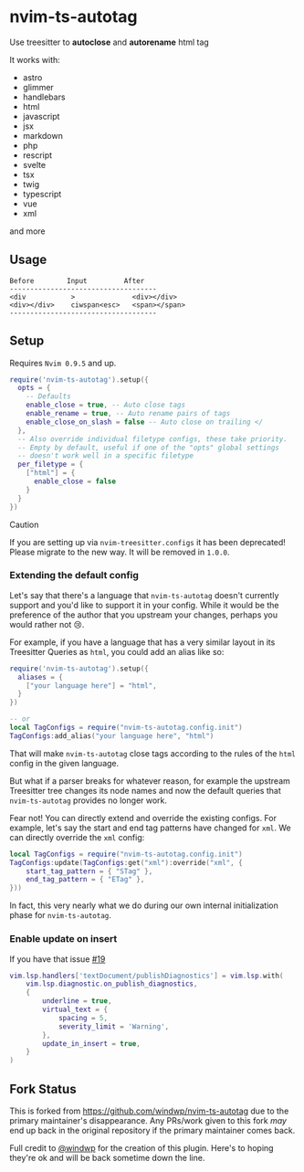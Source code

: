 # nvim-ts-autotag

Use treesitter to **autoclose** and **autorename** html tag

It works with:

- astro
- glimmer
- handlebars
- html
- javascript
- jsx
- markdown
- php
- rescript
- svelte
- tsx
- twig
- typescript
- vue
- xml

and more

## Usage

```text
Before        Input         After
------------------------------------
<div           >              <div></div>
<div></div>    ciwspan<esc>   <span></span>
------------------------------------
```

## Setup

Requires `Nvim 0.9.5` and up.

```lua
require('nvim-ts-autotag').setup({
  opts = {
    -- Defaults
    enable_close = true, -- Auto close tags
    enable_rename = true, -- Auto rename pairs of tags
    enable_close_on_slash = false -- Auto close on trailing </
  },
  -- Also override individual filetype configs, these take priority.
  -- Empty by default, useful if one of the "opts" global settings
  -- doesn't work well in a specific filetype
  per_filetype = {
    ["html"] = {
      enable_close = false
    }
  }
})
```

> [!CAUTION]
> If you are setting up via `nvim-treesitter.configs` it has been deprecated! Please migrate to the
> new way. It will be removed in `1.0.0`.

### Extending the default config

Let's say that there's a language that `nvim-ts-autotag` doesn't currently support and you'd like to support it in your
config. While it would be the preference of the author that you upstream your changes, perhaps you would rather not 😢.

For example, if you have a language that has a very similar layout in its Treesitter Queries as `html`, you could add an
alias like so:

```lua
require('nvim-ts-autotag').setup({
  aliases = {
    ["your language here"] = "html",
  }
})

-- or
local TagConfigs = require("nvim-ts-autotag.config.init")
TagConfigs:add_alias("your language here", "html")
```

That will make `nvim-ts-autotag` close tags according to the rules of the `html` config in the given language.

But what if a parser breaks for whatever reason, for example the upstream Treesitter tree changes its node names and now
the default queries that `nvim-ts-autotag` provides no longer work.

Fear not! You can directly extend and override the existing configs. For example, let's say the start and end tag
patterns have changed for `xml`. We can directly override the `xml` config:

```lua
local TagConfigs = require("nvim-ts-autotag.config.init")
TagConfigs:update(TagConfigs:get("xml"):override("xml", {
    start_tag_pattern = { "STag" },
    end_tag_pattern = { "ETag" },
}))
```

In fact, this very nearly what we do during our own internal initialization phase for `nvim-ts-autotag`.

### Enable update on insert

If you have that issue
[#19](https://github.com/windwp/nvim-ts-autotag/issues/19)

```lua
vim.lsp.handlers['textDocument/publishDiagnostics'] = vim.lsp.with(
    vim.lsp.diagnostic.on_publish_diagnostics,
    {
        underline = true,
        virtual_text = {
            spacing = 5,
            severity_limit = 'Warning',
        },
        update_in_insert = true,
    }
)
```

## Fork Status

This is forked from https://github.com/windwp/nvim-ts-autotag due to the primary maintainer's disappearance. Any
PRs/work given to this fork _may_ end up back in the original repository if the primary maintainer comes back.

Full credit to [@windwp](https://github.com/windwp) for the creation of this plugin. Here's to hoping they're ok and will be back sometime down the line.
